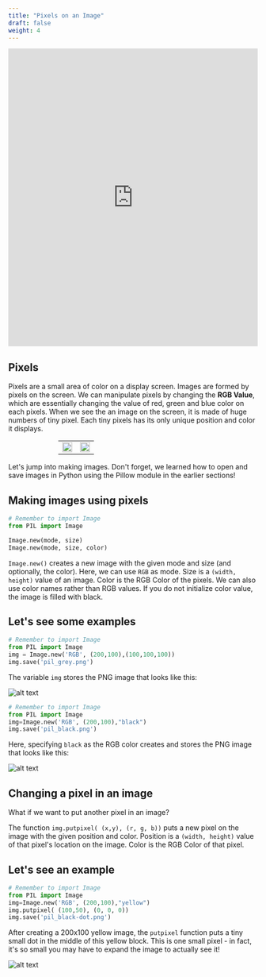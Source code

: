 ```yaml
---
title: "Pixels on an Image"
draft: false
weight: 4
---
```


<iframe width="100%" height="600px" src="https://www.youtube.com/embed/WvDHBwyM6_U" frameborder="0" allow="accelerometer; autoplay; encrypted-media; gyroscope; picture-in-picture" allowfullscreen></iframe>

## Pixels 

Pixels are a small area of color on a display screen. Images are formed by pixels on the screen. We can manipulate pixels by changing the **RGB Value**, which are essentially changing the value of red, green and blue color on each pixels. When we see the an image on the screen, it is made of huge numbers of tiny pixel. Each tiny pixels has its only unique position and color it displays.

<div style="width:80%;padding-left:20%;">
    <table>
        <td>
            <img src="../../media/nuvi.png" width=100%>
        </td>
        <td>
            <img src="../../media/pixel-nuvi.png" width=100%>
        </td>
    </table>
</div>

Let's jump into making images.  Don't forget, we learned how to open and save images in Python using the Pillow module in the earlier sections!

## Making images using pixels

```python
# Remember to import Image
from PIL import Image

Image.new(mode, size)
Image.new(mode, size, color)
```

`Image.new()` creates a new image with the given mode and size (and optionally, the color).  Here, we can use `RGB` as mode. Size is a `(width, height)` value of an image. Color is the RGB Color of the pixels. We can also use color names rather than RGB values. If you do not initialize color value, the image is filled with black.

## Let's see some examples

```python
# Remember to import Image
from PIL import Image
img = Image.new('RGB', (200,100),(100,100,100))
img.save('pil_grey.png')
```
The variable `img` stores the PNG image that looks like this: 

![alt text](../../media/grey.png "Image showing pixels first example")

```python
# Remember to import Image
from PIL import Image
img=Image.new('RGB', (200,100),"black")
img.save('pil_black.png')
```
Here, specifying `black` as the RGB color creates and stores the PNG image that looks like this:

![alt text](../../media/black.png "Image showing pixels second example")

## Changing a pixel in an image 

What if we want to put another pixel in an image? 

The function `img.putpixel( (x,y), (r, g, b))` puts a new pixel on the image with the given position and color. Position is a `(width, height)` value of that pixel's location on the image. Color is the RGB Color of that pixel.

## Let's see an example

```python
# Remember to import Image
from PIL import Image
img=Image.new('RGB', (200,100),"yellow")
img.putpixel( (100,50), (0, 0, 0))
img.save('pil_black-dot.png')
```

After creating a 200x100 yellow image, the `putpixel` function puts a tiny small dot in the middle of this yellow block.  This is one small pixel - in fact, it's so small you may have to expand the image to actually see it!

![alt text](../../media/black-dot.png "image showing pixels third example")

